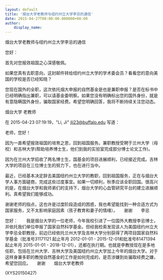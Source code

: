 ```yaml
---
layout: default
title: '烟台大学老教师与纽约州立大学李忌的通信'
date: 2015-04-27T00:00:00.000000+08:00
author:
    display_name: 
---
```


烟台大学老教师与纽约州立大学李忌的通信

您好：

首先对您报效祖国之心深感敬佩。

如果您真有去职意向，这封邮件转给纽约州立大学的学术委会员？看看您的意向美国的学校是否已经知晓？

您现在国外的全职，这次依托烟大申报的自然基金是也是兼职申报？是否在标书中已经明确指出兼职，可以请基金委明察。如果您没有明确标出您的国外身份，就是有意隐瞒国外身份，骗取国家经费。希望您明确回答，我将不断持续关注您动态。

烟台大学 老教师

在 2015-04-23 07:19:19，"Li, Ji" <jli23@buffalo.edu> 写道：

老师，您好！

因为一直希望报效祖国的培育之恩，回到祖国服务。兼职教授受聘于兰州大学（母校）和吉林大学(帮助培养博士生，他们到我的实验室完成部分博士论文工作)。

因为在兰州大学招收了两名博士生，国基金的项目进展顺利，已经接近完成。吉林大学的项目在三位博士生的努力下，也在进行当中。

最近，已经基本决定辞去美国纽约州立大学的教职，回到祖国服务，正在与烟台大学人事方面磋商，完成这些过度事宜。如果一切顺利，秋季应该全职回国。很高兴的是，在烟台大学和我师弟们的支持下，烟台大学的心血管研究平台的建立进展顺利。真希望我们能够成功。

谢谢老师的指点，这也许是过度阶段造成的困惑，我也希望能找到一种合适方式为国家服务，又不太影响家庭因素（孩子教育和妻子的情绪）。　　谢谢　　李忌

您好：　　我是烟台大学的一位老师，今年我校引进了一位国外大教授李忌博士，并依托我们单位申报了国家自然科学基金。但经我检索发现该人为美国纽约州立大学李忌全职教授，前边已经依托兰州大学及吉林大学分别获得了两项目国家自然科学基金（批准号31171121 起止年月 2012-01-01 - 2015-12-01和批准号81471394 起止年月 2015-01-01 - 2018-12-01），还都在执行期。也就是李教授现在是多地任职，包括在兰州大学、吉林大学及美国纽约州立大学加上今年的烟台大学。对于这样身兼多职的教授自然基金的工作是如何完成的，是否涉嫌到处骗取经费之嫌，希望您回应。　　谢谢　　烟台大学老教师

(XYS20150427)

